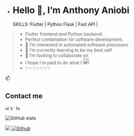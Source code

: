 - <h1>Hello 👋, I’m Anthony Aniobi</h1>
  SKILLS: Flutter | Python Flask | Fast API | 

<blockquote>
<ul>
<li>Flutter frontend and Python backend.</li>
<li>Perfect combination for software development.</li>
<li>👀 I’m interested in automated software processes</li>
<li>🌱 I’m currently learning to be my best self</li>
<li>💞️ I’m looking to collaborate on</li>
<li>I hope I'm paid to do what I <g-emoji class="g-emoji" alias="heart" fallback-src="https://github.githubassets.com/images/icons/emoji/unicode/2764.png"><img class="emoji" alt="heart" height="20" width="20" src="https://github.githubassets.com/images/icons/emoji/unicode/2764.png"></g-emoji></li>
<li>✨✨✨✨✨✨✨</li>
</ul>
</blockquote>

📫<h2>Contact me</h2>
<p><a href="https://github.com/AnthonyAniobi">  <img src="https://camo.githubusercontent.com/bf4b11af389d1e0caf625c40c274ba71464727c43579e48f512112694888eb62/68747470733a2f2f63646e2e6a7364656c6976722e6e65742f6e706d2f73696d706c652d69636f6e7340332e302e312f69636f6e732f6769746875622e737667" alt="github" height="13" data-canonical-src="https://cdn.jsdelivr.net/npm/simple-icons@3.0.1/icons/github.svg" style="max-width:100%;"></a>  <a href="https://www.linkedin.com/in/anthony-aniobi" rel="nofollow">     <img src="https://camo.githubusercontent.com/28bbd2596707954793abeff9eb24d343c1c78b7bf184b90294b4b190c6097a65/68747470733a2f2f63646e2e6a7364656c6976722e6e65742f6e706d2f73696d706c652d69636f6e7340332e302e312f69636f6e732f6c696e6b6564696e2e737667" alt="linkedin" height="13" data-canonical-src="https://cdn.jsdelivr.net/npm/simple-icons@3.0.1/icons/linkedin.svg" style="max-width:100%;"></a>  <a href="https://www.facebook.com/anthony.aniobi.50" rel="nofollow">    <img src="https://camo.githubusercontent.com/68395a7b109c74c379a2e19b46e78a7df724c05e8a35df5b2d4a85d3b6cb5369/68747470733a2f2f63646e2e6a7364656c6976722e6e65742f6e706d2f73696d706c652d69636f6e7340332e302e312f69636f6e732f66616365626f6f6b2e737667" alt="facebook" height="13" data-canonical-src="https://cdn.jsdelivr.net/npm/simple-icons@3.0.1/icons/facebook.svg" style="max-width:100%;"></a> </p>

![GitHub stats](https://github-readme-stats.vercel.app/api?username=AnthonyAniobi&show_icons=true&theme=default)
<!-- ![Top Langs](https://github-readme-stats.vercel.app/api/top-langs/?username=AnthonyAniobi&theme=default) -->

![](https://visitor-badge.laobi.icu/badge?page_id=AnthonyAniobi.AnthonyAniobi)
[![Github](https://img.shields.io/github/followers/AnthonyAniobi?label=Follow&style=social)](https://github.com/AnthonyAniobi)

<!---
AnthonyAniobi/AnthonyAniobi is a ✨ special ✨ repository because its `README.md` (this file) appears on your GitHub profile.
You can click the Preview link to take a look at your changes.
--->
